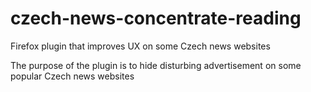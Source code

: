 # czech-news-concentrate-reading
Firefox plugin that improves UX on some Czech news websites

The purpose of the plugin is to hide disturbing advertisement on some popular Czech news websites
